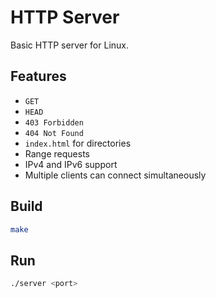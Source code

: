 # HTTP Server

Basic HTTP server for Linux.

## Features

* `GET`
* `HEAD`
* `403 Forbidden`
* `404 Not Found`
* `index.html` for directories
* Range requests
* IPv4 and IPv6 support
* Multiple clients can connect simultaneously

## Build

``` bash
make
```

## Run

``` bash
./server <port>
```
